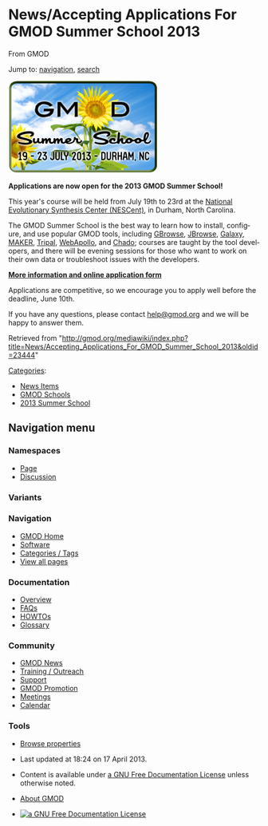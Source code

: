 <div id="mw-page-base" class="noprint">

</div>

<div id="mw-head-base" class="noprint">

</div>

<div id="content" class="mw-body" role="main">

<span id="top"></span>

<div id="mw-js-message" style="display:none;">

</div>



# <span dir="auto">News/Accepting Applications For GMOD Summer School 2013</span>

<div id="bodyContent">

<div id="siteSub">

From GMOD

</div>

<div id="contentSub">

</div>

<div id="jump-to-nav" class="mw-jump">

Jump to: [navigation](#mw-navigation), [search](#p-search)

</div>

<div id="mw-content-text" class="mw-content-ltr" lang="en" dir="ltr">

<div class="floatright">

[<img
src="../../mediawiki/images/thumb/f/fc/2013-summer-school.png/300px-2013-summer-school.png"
srcset="../../mediawiki/images/thumb/f/fc/2013-summer-school.png/450px-2013-summer-school.png 1.5x, ../../mediawiki/images/thumb/f/fc/2013-summer-school.png/600px-2013-summer-school.png 2x"
width="300" height="186" alt="2013-summer-school.png" />](../2013_GMOD_Summer_School "2013 GMOD Summer School")

</div>

**Applications are now open for the 2013 GMOD Summer School!**

This year's course will be held from July 19th to 23rd at the
<a href="http://nescent.org" class="external text"
rel="nofollow">National Evolutionary Synthesis Center (NESCent)</a>, in
Durham, North Carolina.

The GMOD Summer School is the best way to learn how to install,
configure, and use popular GMOD tools, including
[GBrowse](../GBrowse.1 "GBrowse"), [JBrowse](../JBrowse.1 "JBrowse"),
[Galaxy](../Galaxy.1 "Galaxy"), [MAKER](../MAKER.1 "MAKER"),
[Tripal](../Tripal.1 "Tripal"), [WebApollo](../WebApollo.1 "WebApollo"),
and <a href="../Chado" class="mw-redirect" title="Chado">Chado</a>;
courses are taught by the tool developers, and there will be evening
sessions for those who want to work on their own data or troubleshoot
issues with the developers.

  
**[More information and online application
form](../2013_GMOD_Summer_School "2013 GMOD Summer School")**

  
Applications are competitive, so we encourage you to apply well before
the deadline, June 10th.

If you have any questions, please contact
<a href="mailto:help@gmod.org" class="external text"
rel="nofollow">help@gmod.org</a> and we will be happy to answer them.

</div>

<div class="printfooter">

Retrieved from
"<http://gmod.org/mediawiki/index.php?title=News/Accepting_Applications_For_GMOD_Summer_School_2013&oldid=23444>"

</div>

<div id="catlinks" class="catlinks">

<div id="mw-normal-catlinks" class="mw-normal-catlinks">

[Categories](../Special:Categories "Special:Categories"):

- [News Items](../Category:News_Items "Category:News Items")
- [GMOD Schools](../Category:GMOD_Schools "Category:GMOD Schools")
- <a
  href="http://gmod.org/mediawiki/index.php?title=Category:2013_Summer_School&amp;action=edit&amp;redlink=1"
  class="new"
  title="Category:2013 Summer School (page does not exist)">2013 Summer
  School</a>

</div>

</div>

<div class="visualClear">

</div>

</div>

</div>

<div id="mw-navigation">

## Navigation menu

<div id="mw-head">



<div id="left-navigation">

<div id="p-namespaces" class="vectorTabs" role="navigation"
aria-labelledby="p-namespaces-label">

### Namespaces

- <span id="ca-nstab-main"><a href="Accepting_Applications_For_GMOD_Summer_School_2013"
  accesskey="c" title="View the content page [c]">Page</a></span>
- <span id="ca-talk"><a
  href="http://gmod.org/mediawiki/index.php?title=Talk:News/Accepting_Applications_For_GMOD_Summer_School_2013&amp;action=edit&amp;redlink=1"
  accesskey="t"
  title="Discussion about the content page [t]">Discussion</a></span>

</div>

<div id="p-variants" class="vectorMenu emptyPortlet" role="navigation"
aria-labelledby="p-variants-label">

### 

### Variants[](#)

<div class="menu">

</div>

</div>

</div>

<div id="right-navigation">





</div>



</div>

</div>

</div>

<div id="mw-panel">

<div id="p-logo" role="banner">

<a href="../Main_Page"
style="background-image: url(../../images/GMOD-cogs.png);"
title="Visit the main page"></a>

</div>

<div id="p-Navigation" class="portal" role="navigation"
aria-labelledby="p-Navigation-label">

### Navigation

<div class="body">

- <span id="n-GMOD-Home">[GMOD Home](../Main_Page)</span>
- <span id="n-Software">[Software](../GMOD_Components)</span>
- <span id="n-Categories-.2F-Tags">[Categories /
  Tags](../Categories)</span>
- <span id="n-View-all-pages">[View all
  pages](../Special:AllPages)</span>

</div>

</div>

<div id="p-Documentation" class="portal" role="navigation"
aria-labelledby="p-Documentation-label">

### Documentation

<div class="body">

- <span id="n-Overview">[Overview](../Overview)</span>
- <span id="n-FAQs">[FAQs](../Category:FAQ)</span>
- <span id="n-HOWTOs">[HOWTOs](../Category:HOWTO)</span>
- <span id="n-Glossary">[Glossary](../Glossary)</span>

</div>

</div>

<div id="p-Community" class="portal" role="navigation"
aria-labelledby="p-Community-label">

### Community

<div class="body">

- <span id="n-GMOD-News">[GMOD News](../GMOD_News)</span>
- <span id="n-Training-.2F-Outreach">[Training /
  Outreach](../Training_and_Outreach)</span>
- <span id="n-Support">[Support](../Support)</span>
- <span id="n-GMOD-Promotion">[GMOD Promotion](../GMOD_Promotion)</span>
- <span id="n-Meetings">[Meetings](../Meetings)</span>
- <span id="n-Calendar">[Calendar](../Calendar)</span>

</div>

</div>

<div id="p-tb" class="portal" role="navigation"
aria-labelledby="p-tb-label">

### Tools

<div class="body">


- <span id="t-smwbrowselink"><a
  href="../Special:Browse/News-2FAccepting_Applications_For_GMOD_Summer_School_2013"
  rel="smw-browse">Browse properties</a></span>


</div>

</div>

</div>

</div>

<div id="footer" role="contentinfo">

- <span id="footer-info-lastmod">Last updated at 18:24 on 17 April
  2013.</span>
<!-- - <span id="footer-info-viewcount">13,344 page views.</span> -->
- <span id="footer-info-copyright">Content is available under
  <a href="http://www.gnu.org/licenses/fdl-1.3.html" class="external"
  rel="nofollow">a GNU Free Documentation License</a> unless otherwise
  noted.</span>

<!-- -->

- <span id="footer-places-about">[About
  GMOD](../GMOD:About "GMOD:About")</span>

<!-- -->

- <span id="footer-copyrightico">[<img src="http://www.gnu.org/graphics/gfdl-logo-small.png" width="88"
  height="31" alt="a GNU Free Documentation License" />](http://www.gnu.org/licenses/fdl-1.3.html)</span>




</div>
